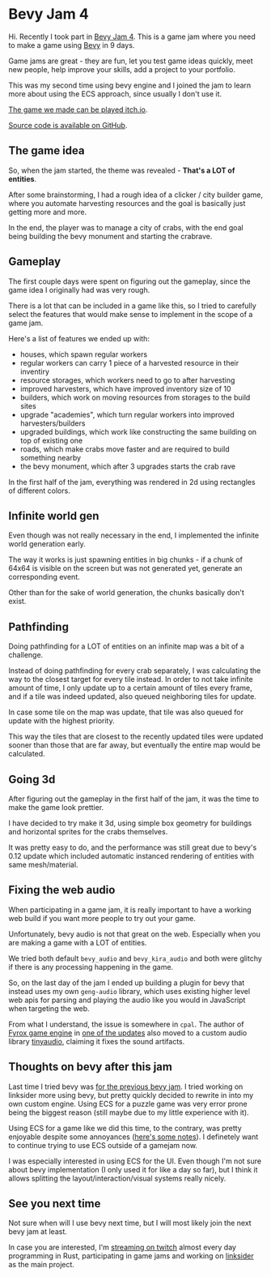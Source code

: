 # Bevy Jam 4

Hi. Recently I took part in [Bevy Jam 4](https://itch.io/jam/bevy-jam-4).
This is a game jam where you need to make a game using [Bevy](https://bevyengine.org) in 9 days.

Game jams are great - they are fun, let you test game ideas quickly, meet new people, help improve your skills, add a project to your portfolio.

This was my second time using bevy engine and I joined the jam to learn more about using the ECS approach, since usually I don't use it.

[The game we made can be played itch.io](https://kuviman.itch.io/ents).

[Source code is available on GitHub](https://github.com/kuviman/ents).

## The game idea

So, when the jam started, the theme was revealed - **That's a LOT of entities**.

After some brainstorming, I had a rough idea of a clicker / city builder game, where you automate harvesting resources and the goal is basically just getting more and more.

In the end, the player was to manage a city of crabs, with the end goal being building the bevy monument and starting the crabrave.

## Gameplay

The first couple days were spent on figuring out the gameplay, since the game idea I originally had was very rough.

There is a lot that can be included in a game like this, so I tried to carefully select the features that would make sense to implement in the scope of a game jam.

Here's a list of features we ended up with:

- houses, which spawn regular workers
- regular workers can carry 1 piece of a harvested resource in their inventiry
- resource storages, which workers need to go to after harvesting
- improved harvesters, which have improved inventory size of 10
- builders, which work on moving resources from storages to the build sites
- upgrade "academies", which turn regular workers into improved harvesters/builders
- upgraded buildings, which work like constructing the same building on top of existing one
- roads, which make crabs move faster and are required to build something nearby
- the bevy monument, which after 3 upgrades starts the crab rave

In the first half of the jam, everything was rendered in 2d using rectangles of different colors.

## Infinite world gen

Even though was not really necessary in the end, I implemented the infinite world generation early.

The way it works is just spawning entities in big chunks - if a chunk of 64x64 is visible on the screen but was not generated yet, generate an corresponding event.

Other than for the sake of world generation, the chunks basically don't exist.

## Pathfinding

Doing pathfinding for a LOT of entities on an infinite map was a bit of a challenge.

Instead of doing pathfinding for every crab separately, I was calculating the way to the closest target for every tile instead.
In order to not take infinite amount of time, I only update up to a certain amount of tiles every frame,
and if a tile was indeed updated, also queued neighboring tiles for update.

In case some tile on the map was update, that tile was also queued for update with the highest priority.

This way the tiles that are closest to the recently updated tiles were updated sooner than those that are far away, but eventually the entire map would be calculated.

## Going 3d

After figuring out the gameplay in the first half of the jam, it was the time to make the game look prettier.

I have decided to try make it 3d, using simple box geometry for buildings and horizontal sprites for the crabs themselves.

It was pretty easy to do, and the performance was still great due to bevy's 0.12 update which included automatic instanced rendering of entities with same mesh/material.

## Fixing the web audio

When participating in a game jam, it is really important to have a working web build if you want more people to try out your game.

Unfortunately, bevy audio is not that great on the web.
Especially when you are making a game with a LOT of entities.

We tried both default `bevy_audio` and `bevy_kira_audio` and both were glitchy if there is any processing happening in the game.

So, on the last day of the jam I ended up building a plugin for bevy that instead uses my own `geng-audio` library, which uses existing higher level web apis for parsing and playing the audio like you would in JavaScript when targeting the web.

From what I understand, the issue is somewhere in `cpal`. The author of [Fyrox game engine](https://fyrox.rs) in [one of the updates](https://fyrox.rs/blog/post/fyrox-game-engine-0-30/) also moved to a custom audio library [tinyaudio](https://crates.io/crates/tinyaudio), claiming it fixes the sound artifacts.

## Thoughts on bevy after this jam

Last time I tried bevy was [for the previous bevy jam](https://kuviman.itch.io/linksider/devlog/520806/i-tried-bevy-for-the-first-time-for-a-game-jam).
I tried working on linksider more using bevy, but pretty quickly decided to rewrite in into my own custom engine.
Using ECS for a puzzle game was very error prone being the biggest reason (still maybe due to my little experience with it).

Using ECS for a game like we did this time, to the contrary, was pretty enjoyable despite some annoyances ([here's some notes](BEVY_POG.md)). I definetely want to continue trying to use ECS outside of a gamejam now.

I was especially interested in using ECS for the UI. Even though I'm not sure about bevy implementation (I only used it for like a day so far), but I think it allows splitting the layout/interaction/visual systems really nicely.

## See you next time

Not sure when will I use bevy next time, but I will most likely join the next bevy jam at least.

In case you are interested, I'm [streaming on twitch](https://twitch.tv/kuviman) almost every day programming in Rust, participating in game jams and working on [linksider](https://kuviman.itch.io/linksider) as the main project.
